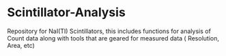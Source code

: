 # Scintillator-Analysis
Repository for NaI(TI) Scintillators, this includes functions for analysis of Count data along with tools that are geared for measured data ( Resolution, Area, etc)
